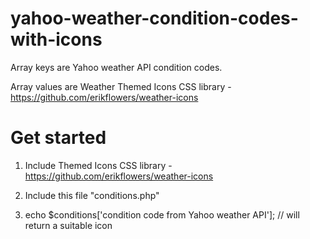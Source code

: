 # yahoo-weather-condition-codes-with-icons

Array keys are Yahoo weather API condition codes.

Array values are Weather Themed Icons CSS library - https://github.com/erikflowers/weather-icons

# Get started

1) Include Themed Icons CSS library - https://github.com/erikflowers/weather-icons

2) Include this file "conditions.php"

3) echo $conditions['condition code from Yahoo weather API']; // will return a suitable icon

